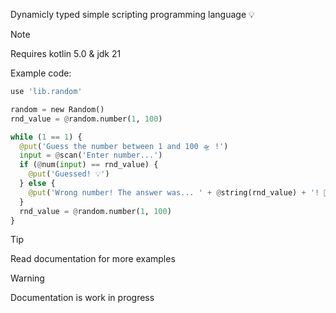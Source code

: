 Dynamicly typed simple scripting
programming language 💡

> [!NOTE]
> Requires kotlin 5.0 & jdk 21

Example code:
```python
use 'lib.random'

random = new Random()
rnd_value = @random.number(1, 100)

while (1 == 1) {
  @put('Guess the number between 1 and 100 🛸 !')
  input = @scan('Enter number...')
  if (@num(input) == rnd_value) {
    @put('Guessed! 💡')
  } else {
    @put('Wrong number! The answer was... ' + @string(rnd_value) + '! 🚨')
  }
  rnd_value = @random.number(1, 100)
}
```

> [!TIP]
> Read documentation for more examples

> [!WARNING]
> Documentation is work in progress